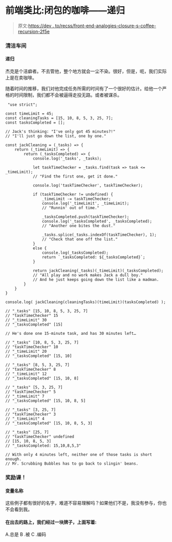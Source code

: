 # 前端类比:闭包的咖啡——递归

> 原文:[https://dev . to/recss/front-end-analogies-closure-s-coffee-recursion-2f5e](https://dev.to/recss/front-end-analogies-closure-s-coffee-recursion-2f5e)

### [](#cleaning-shop)清洁车间

#### [](#recursion)递归

杰克是个洁癖者。不去管他，整个地方就会一尘不染。很好，但是，呃，我们实际上是在卖咖啡。

随着时间的推移，我们对他完成任务所需的时间有了一个很好的估计。给他一个严格的时间限制，我们都不会被逼得走投无路。或者被谋杀。

```
 "use strict";

const timeLimit = 45;
const cleaningTasks = [15, 10, 8, 5, 3, 25, 7];
const tasksCompleted = [];

// Jack's thinking: "I've only got 45 minutes?!"
// "I'll just go down the list, one by one."

const jackCleaning = (_tasks) => {
    return (_timeLimit) => {
        return (_tasksCompleted) => {
            console.log('_tasks', _tasks);

            let taskTimeChecker = _tasks.find(task => task <= _timeLimit);
            // "Find the first one, get it done."

            console.log('taskTimeChecker', taskTimeChecker);

            if (taskTimeChecker != undefined) {
                _timeLimit -= taskTimeChecker;
                console.log('_timeLimit', _timeLimit);
                // "Runnin' out of time."

                _tasksCompleted.push(taskTimeChecker);
                console.log('_tasksCompleted', _tasksCompleted);
                // "Another one bites the dust."

                _tasks.splice(_tasks.indexOf(taskTimeChecker), 1);
                // "Check that one off the list."
            }
            else {
                console.log(_tasksCompleted);
                return `_tasksCompleted: ${_tasksCompleted}`;
            }

            return jackCleaning(_tasks)(_timeLimit)(_tasksCompleted);
            // "All play and no work makes Jack a dull boy."
            // And he just keeps going down the list like a madman.
        }
    }
}

console.log( jackCleaning(cleaningTasks)(timeLimit)(tasksCompleted) );

// "_tasks" [15, 10, 8, 5, 3, 25, 7]
// "taskTimeChecker" 15
// "_timeLimit" 30
// "_tasksCompleted" [15]

// He's done one 15-minute task, and has 30 minutes left…

// "_tasks" [10, 8, 5, 3, 25, 7]
// "taskTimeChecker" 10
// "_timeLimit" 20
// "_tasksCompleted" [15, 10]

// "_tasks" [8, 5, 3, 25, 7]
// "taskTimeChecker" 8
// "_timeLimit" 12
// "_tasksCompleted" [15, 10, 8]

// "_tasks" [5, 3, 25, 7]
// "taskTimeChecker" 5
// "_timeLimit" 7
// "_tasksCompleted" [15, 10, 8, 5]

// "_tasks" [3, 25, 7]
// "taskTimeChecker" 3
// "_timeLimit" 4
// "_tasksCompleted" [15, 10, 8, 5, 3]

// "_tasks" [25, 7]
// "taskTimeChecker" undefined
// [15, 10, 8, 5, 3]
// "_tasksCompleted: 15,10,8,5,3"

// With only 4 minutes left, neither one of those tasks is short enough.
// Mr. Scrubbing Bubbles has to go back to slingin' beans. 
```

### [](#bonus-lesson)奖励课！

#### [](#variable-names)变量名称

这些例子都有很好的名字，难道不容易理解吗？如果他们不是，我没有参与，你也不会看到我。

#### [](#on-the-way-out-we-pass-a-sign-that-says)在出去的路上，我们经过一块牌子，上面写着:

A.总是
B .被
C .编码